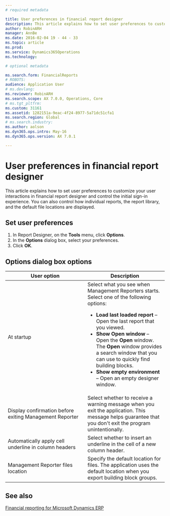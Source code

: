 ```yaml
---
# required metadata

title: User preferences in financial report designer
description: This article explains how to set user preferences to customize your user interactions in financial report designer and control the initial sign-in experience. You can also control how individual reports, the report library, and the default file locations are displayed. 
author: RobinARH
manager: AnnBe
ms.date: 2016-02-04 19 - 44 - 33
ms.topic: article
ms.prod: 
ms.service: Dynamics365Operations
ms.technology: 

# optional metadata

ms.search.form: FinancialReports
# ROBOTS: 
audience: Application User
# ms.devlang: 
ms.reviewer: RobinARH
ms.search.scope: AX 7.0.0, Operations, Core
# ms.tgt_pltfrm: 
ms.custom: 31161
ms.assetid: 1282151a-9eac-4f24-8977-5a71dc51cfa1
ms.search.region: Global
# ms.search.industry: 
ms.author: aolson
ms.dyn365.ops.intro: May-16
ms.dyn365.ops.version: AX 7.0.1

---
```


# User preferences in financial report designer

This article explains how to set user preferences to customize your user interactions in financial report designer and control the initial sign-in experience. You can also control how individual reports, the report library, and the default file locations are displayed. 

Set user preferences
--------------------

1.  In Report Designer, on the **Tools** menu, click **Options**.
2.  In the **Options** dialog box, select your preferences.
3.  Click **OK**.

## Options dialog box options
<table>
<colgroup>
<col width="50%" />
<col width="50%" />
</colgroup>
<thead>
<tr class="header">
<th>User option</th>
<th>Description</th>
</tr>
</thead>
<tbody>
<tr class="odd">
<td>At startup</td>
<td>Select what you see when Management Reporters starts. Select one of the following options:
<ul>
<li><strong>Load last loaded report</strong> – Open the last report that you viewed.</li>
<li><strong>Show Open window</strong> – Open the <strong>Open</strong> window. The <strong>Open</strong> window provides a search window that you can use to quickly find building blocks.</li>
<li><strong>Show empty environment</strong> – Open an empty designer window.</li>
</ul></td>
</tr>
<tr class="even">
<td>Display confirmation before exiting Management Reporter</td>
<td>Select whether to receive a warning message when you exit the application. This message helps guarantee that you don't exit the program unintentionally.</td>
</tr>
<tr class="odd">
<td>Automatically apply cell underline in column headers</td>
<td>Select whether to insert an underline in the cell of a new column header.</td>
</tr>
<tr class="even">
<td>Management Reporter files location</td>
<td>Specify the default location for files. The application uses the default location when you export building block groups.</td>
</tr>
</tbody>
</table>



See also
--------

[Financial reporting for Microsoft Dynamics ERP](financial-reporting-intro.md)

